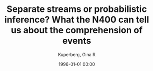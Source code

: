 ---
layout: post
title: Separate streams or probabilistic inference? What the N400 can tell us about the comprehension of events

date: 1996-01-01 00:00
author: Kuperberg, Gina R
journal: Language cognition and neuroscience

year: 2016
---
